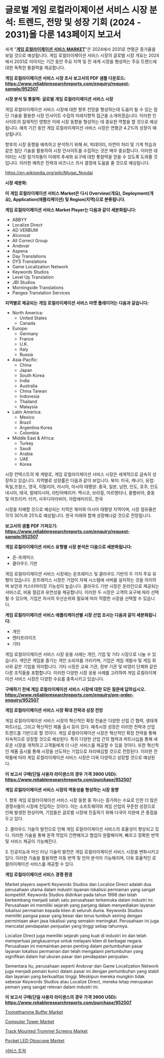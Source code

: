 <p><h1>글로벌 게임 로컬라이제이션 서비스 시장 분석: 트렌드, 전망 및 성장 기회 (2024 - 2031)을 다룬 143페이지 보고서</h1></p><p>세계 "<strong><a href="https://www.reliableresearchreports.com/game-localization-services-r952507">게임 로컬라이제이션 서비스 MARKET</a></strong>"은 2024에서 2031로 연평균 증가율을 보일 것으로 예상됩니다. 게임 로컬라이제이션 서비스 시장의 글로벌 시장 개요는 2024에서 2031로 이어지는 기간 동안 주요 지역 및 전 세계 시장을 형성하는 주요 트렌드에 대한 독특한 통찰력을 제공합니다.</p>
<p><strong>게임 로컬라이제이션 서비스 시장 조사 보고서의 PDF 샘플 다운로드: <a href="https://www.reliableresearchreports.com/enquiry/request-sample/952507">https://www.reliableresearchreports.com/enquiry/request-sample/952507</a></strong></p>
<p><strong>시장 분석 및 통찰력: 글로벌 게임 로컬라이제이션 서비스 시장</strong></p>
<p><p>게임 로컬라이제이션 서비스 시장에 대한 향후 전망을 형성하는데 도움이 될 수 있는 첨단 기술을 활용한 시장 인사이트 수집의 미래지향적 접근을 소개하겠습니다. 이러한 인사이트의 잠재적인 영향은 미래 시장 동향을 형성하는 데 중요한 역할을 할 것으로 예상됩니다. 예측 기간 동안 게임 로컬라이제이션 서비스 시장은 연평균 4.2%의 성장이 예상됩니다.</p><p>향후의 시장 동향을 예측하고 분석하기 위해 AI, 빅데이터, 자연어 처리 및 기계 학습과 같은 첨단 기술을 활용하여 시장 인사이트를 수집하는 것은 매우 중요합니다. 이러한 데이터는 시장 참가자들이 미래의 추세와 요구에 대한 통찰력을 얻을 수 있도록 도와줄 것입니다. 이러한 예측은 전략과 비즈니스 의사 결정에 도움을 줄 것으로 예상됩니다.</p></p>
<p><a href="%7CAUTHORITHY_DOMAIN_URL%7C">https://en.wikipedia.org/wiki/Mugai_Nyodai</a></p>
<p><strong>시장 세분화:</strong></p>
<p><strong>이 게임 로컬라이제이션 서비스 Market은 다시 Overview(개요), Deployment(개요), Application(애플리케이션) 및 Region(지역)으로 분류됩니다.</strong></p>
<p><strong>게임 로컬라이제이션 서비스 Market Player는 다음과 같이 세분화됩니다:</strong></p>
<p><ul><li>ABBYY</li><li>Localize Direct</li><li>AD VERBUM</li><li>Alconost</li><li>All Correct Group</li><li>Andovar</li><li>Aspena</li><li>Day Translations</li><li>DYS Translations</li><li>Game Localization Network</li><li>Keywords Studios</li><li>Level Up Translation</li><li>JBI Studios</li><li>Morningside Translations</li><li>Pangea Translation Services</li></ul></p>
<p><strong>지역별로 제공되는 게임 로컬라이제이션 서비스 마켓 플레이어는 다음과 같습니다:</strong></p>
<p><ul>
    <li>
        North America:
        <ul>
            <li>United States</li>
            <li>Canada</li>
        </ul>
    </li>
    <li>
        Europe:
        <ul>
            <li>Germany</li>
            <li>France</li>
            <li>U.K.</li>
            <li>Italy</li>
            <li>Russia</li>
        </ul>
    </li>
    <li>
        Asia-Pacific:
        <ul>
            <li>China</li>
            <li>Japan</li>
            <li>South Korea</li>
            <li>India</li>
            <li>Australia</li>
            <li>China Taiwan</li>
            <li>Indonesia</li>
            <li>Thailand</li>
            <li>Malaysia</li>
        </ul>
    </li>
    <li>
        Latin America:
        <ul>
            <li>Mexico</li>
            <li>Brazil</li>
            <li>Argentina Korea</li>
            <li>Colombia</li>
        </ul>
    </li>
    <li>
        Middle East & Africa:
        <ul>
            <li>Turkey</li>
            <li>Saudi</li>
            <li>Arabia</li>
            <li>UAE</li>
            <li>Korea</li>
        </ul>
    </li>
    </ul></p>
<p><p>시장 컨텍스트의 제 계발로, 게임 로컬라이제이션 서비스 시장은 세계적으로 급속히 성장하고 있습니다. 지역별로 성장률은 다음과 같이 보입니다. 북미: 미국, 캐나다, 유럽: 독일,프랑스, 영국, 이탈리아, 러시아, 아시아 태평양: 중국, 일본, 남한, 인도, 호주, 인도네시아, 태국, 말레이시아, 라틴아메리카: 멕시코, 브라질, 아르헨티나, 콜롬비아, 중동 및 아프리카: 터키, 사우디아라비아, 아랍에미리트, 한국</p><p>시장을 지배할 것으로 예상되는 지역은 북미와 아시아 태평양 지역이며, 시장 점유율은 각각 30%와 25%로 예상됩니다. 한국 미래와 함께 성장해나갈 것으로 전망됩니다.</p></p>
<p><strong>보고서의 샘플 PDF 가져오기: <a href="https://www.reliableresearchreports.com/enquiry/request-sample/952507">https://www.reliableresearchreports.com/enquiry/request-sample/952507</a></strong></p>
<p><strong>게임 로컬라이제이션 서비스 유형별 시장 분석은 다음으로 세분화됩니다:</strong></p>
<p><ul><li>온-프레미스</li><li>클라우드 기반</li></ul></p>
<p><p>게임 로컬라이제이션 서비스 시장에는 온프레미스 및 클라우드 기반의 두 가지 주요 유형이 있습니다. 온프레미스 시장은 기업이 자체 시스템에 서버를 설치하는 것을 의미하며 보안과 커스터마이징 가능성이 높습니다. 클라우드 기반 시장은 온라인으로 제공되는 서비스로, 비용 절감과 유연성을 제공합니다. 이러한 두 시장은 고객의 요구에 따라 선택될 수 있으며, 기업은 자사의 우선순위와 필요에 따라 적합한 시장을 선택할 수 있습니다.</p></p>
<p><strong>게임 로컬라이제이션 서비스 애플리케이션별 시장 산업 조사는 다음과 같이 세분화됩니다:</strong></p>
<p><ul><li>개인</li><li>엔터프라이즈</li><li>기타</li></ul></p>
<p><p>게임 로컬라이제이션 서비스 시장 응용 사례는 개인, 기업 및 기타 시장으로 나눌 수 있습니다. 개인은 게임을 즐기는 개인 소비자를 가리키며, 기업은 게임 개발사 및 게임 회사와 같은 기업을 의미합니다. 기타 시장은 교육 기관, 정부 기관 및 비영리 단체와 같은 다른 조직들을 포함합니다. 이러한 다양한 시장 응용 사례를 고려하여 게임 로컬라이제이션 서비스 시장은 다양한 수요를 충족시키고 있습니다.</p></p>
<p><strong>구매하기 전에 게임 로컬라이제이션 서비스 시장에 대한 모든 질문에 답하십시오. <a href="https://www.reliableresearchreports.com/enquiry/pre-order-enquiry/952507">https://www.reliableresearchreports.com/enquiry/pre-order-enquiry/952507</a></strong></p>
<p><strong>게임 로컬라이제이션 서비스 시장 확대 전략과 성장 전망</strong></p>
<p><p>게임 로컬라이제이션 서비스 시장의 혁신적인 확장 전술은 다양한 산업 간 협력, 생태계 파트너십, 그리고 혁신적인 제품 출시 등이 있다. 예측시장 성장은 이러한 전략과 산업 트렌드를 기반으로 할 것이다. 게임 로컬라이제이션 시장은 혁신적인 확장 전략을 통해 지속적으로 성장할 것으로 예상된다. 특히 다양한 산업 간의 협력과 파트너십을 통해 새로운 시장을 개척하고 고객들에게 더 나은 서비스를 제공할 수 있을 것이다. 또한 혁신적인 제품 출시를 통해 시장을 선도하는 기업으로 자리매김할 것으로 전망된다. 이러한 전략들에 따라 게임 로컬라이제이션 서비스 시장은 더욱 다양하고 성장할 것으로 예상된다.</p></p>
<p><strong>이 보고서 구매(단일 사용자 라이센스의 경우 가격 3900 USD): <a href="https://www.reliableresearchreports.com/purchase/952507">https://www.reliableresearchreports.com/purchase/952507</a></strong></p>
<p><strong>게임 로컬라이제이션 서비스 시장의 역동성을 형성하는 시장 동향</strong></p>
<p><p>1. 향후 게임 로컬라이제이션 서비스 시장 동향 중 하나는 증가하는 수요로 인한 더 많은 경쟁사들이 시장에 진입하는 것이다. 이는 소프트웨어와 게임 산업의 꾸준한 성장으로 인해 발생한 현상이며, 기업들은 글로벌 시장에 진출하기 위해 다국어 지원에 큰 중점을 두고 있다.</p><p>2. 클라우드 기술의 발전으로 인해 게임 로컬라이제이션 서비스의 효율성이 향상되고 있다. 이러한 기술을 통해 원격 작업이 간편해지고 협업이 원활해지며, 빠르고 정확한 번역 및 서비스 제공이 가능해진다.</p><p>3. 인공지능과 머신 러닝 기술의 발전은 게임 로컬라이제이션 서비스 시장을 변화시키고 있다. 이러한 기술을 활용하면 자동 번역 및 언어 분석이 가능해지며, 더욱 효율적인 로컬라이제이션 서비스를 제공할 수 있다.</p></p>
<p><strong>게임 로컬라이제이션 서비스 경쟁 환경</strong></p>
<p><p>Market players seperti Keywords Studios dan Localize Direct adalah dua perusahaan utama dalam industri layanan lokalissi permainan yang sangat kompetitif. Keywords Studios didirikan pada tahun 1998 dan telah berkembang menjadi salah satu perusahaan terkemuka dalam industri ini. Perusahaan ini memiliki sejarah yang panjang dalam menyediakan layanan lokalissi permainan kepada klien di seluruh dunia. Keywords Studios memiliki pangsa pasar yang besar dan terus tumbuh seiring dengan permintaan akan jasa lokalissi yang semakin meningkat. Perusahaan ini juga mencatat pendapatan penjualan yang tinggi setiap tahunnya.</p><p>Localize Direct juga memiliki sejarah yang kuat di industri ini dan telah memperluas jangkauannya untuk melayani klien di berbagai negara. Perusahaan ini memainkan peran penting dalam pertumbuhan pasar layanan lokalissi permainan dan telah mengalami pertumbuhan yang signifikan dalam hal ukuran pasar dan pendapatan penjualan.</p><p>Sementara itu, perusahaan seperti Andovar dan Game Localization Network juga menjadi pemain kunci dalam pasar ini dengan pertumbuhan yang stabil dan layanan yang berkualitas tinggi. Meskipun mereka mungkin tidak sebesar Keywords Studios atau Localize Direct, mereka tetap merupakan pemain yang sangat relevan dalam industri ini.</p></p>
<p><strong>이 보고서 구매(단일 사용자 라이센스의 경우 가격 3900 USD): <a href="https://www.reliableresearchreports.com/purchase/952507">https://www.reliableresearchreports.com/purchase/952507</a></strong></p>
<p><p><a href="https://issuu.com/reportprime-2/docs/tromethamine-buffer-market-size-2030.pptx">Tromethamine Buffer Market</a></p><p><a href="https://medium.com/@karleeprice2004/computer-tower-market-investigation-industry-evolution-and-forecast-till-2031-b22178f797f4">Computer Tower Market</a></p><p><a href="https://github.com/luckyshygirl/Market-Research-Report-List-6/blob/main/track-mounted-trommel-screens-market.md">Track Mounted Trommel Screens Market</a></p><p><a href="https://issuu.com/reportprime-2/docs/pocket-led-otoscope-market-size-2030.pptx">Pocket LED Otoscope Market</a></p><p><a href="https://medium.com/@derrickmafrks96745/%EC%84%9C%EB%B9%84%EC%8A%A4-%ED%8A%B8%EB%9F%AD-%EC%8B%9C%EC%9E%A5-%EC%A0%90%EC%9C%A0%EC%9C%A8-%EB%B0%8F-%EC%8B%9C%EC%9E%A5-%EB%B6%84%EC%84%9D-%EC%84%B1%EC%9E%A5-%EC%B6%94%EC%9D%B4-%EB%B0%8F-2024-%EB%85%84-2031-%EB%85%84-%EA%B8%B0%EA%B0%84%EC%97%90-%EB%8C%80%ED%95%9C-%EC%98%88%EC%B8%A1-3fae28507bac">서비스 트럭</a></p></p>